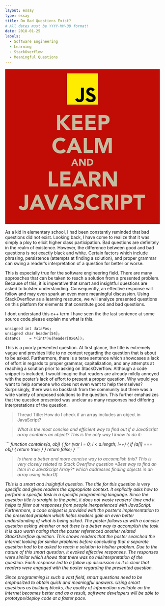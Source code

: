```yaml
---
layout: essay
type: essay
title: Do Bad Questions Exist?
# All dates must be YYYY-MM-DD format!
date: 2018-01-25
labels:
  - Software Engineering
  - Learning
  - StackOverflow
  - Meaningful Questions
---
```


<img class="ui small left square floated image" src="../images/keep-calm-and-learn-javascript.jpg">

As a kid in elementary school, I had been constantly reminded that bad questions did not exist. Looking back, I have come to realize that it was simply a ploy to elicit higher class participation. Bad questions are definitely in the realm of existence. However, the difference between good and bad questions is not exactly black and white. Certain factors which include phrasing, persistence (attempts at finding a solution), and proper grammar can swing a reader’s interpretation of a question for better or worse.

This is especially true for the software engineering field. There are many approaches that can be taken to reach a solution from a presented problem. Because of this, it is imperative that smart and insightful questions are asked to bolster understanding. Consequently, an effective response will follow and may even spark an even more meaningful discussion. Using StackOverflow as a learning resource, we will analyze presented questions on this platform for elements that constitute good and bad questions.

  I dont understand this c++ term
  I have seen the the last sentence at some source code.please explain me what is this.
  ```
  unsigned int dataPos;
  unsigned char header[54];
  dataPos    = *(int*)&(header[0x0A]);
  ```
This is a poorly presented question. At first glance, the title is extremely vague and provides little to no context regarding the question that is about to be asked. Furthermore, there is a terse sentence which showcases a lack of effort in regards to proper grammar, capitalization, and any attempts at reaching a solution prior to asking on StackOverflow. Although a code snippet is included, I would imagine that readers are already mildly annoyed with the poster’s lack of effort to present a proper question. Why would you want to help someone who does not even want to help themselves? Surprisingly, there was no backlash from the community but there was a wide variety of proposed solutions to the question. This further emphasizes that the question presented was unclear as many responses had differing interpretations of the question.

<blockquote> Thread Title: How do I check if an array includes an object in JavaScript? </blockquote>
<blockquote> <i>What is the most concise and efficient way to find out if a JavaScript array contains an object?
  This is the only way I know to do it: </blockquote>
```
function contains(a, obj) {
  for (var i = 0; i < a.length; i++) {
      if (a[i] === obj) {
          return true;
      }
  }
  return false;
}
```
<blockquote> <i>Is there a better and more concise way to accomplish this?
This is very closely related to Stack Overflow question *Best way to find an item in a JavaScript Array?* which addresses finding objects in an array using indexOf. </i> </blockquote>

This is a smart and insightful question. The title for this question is very specific and gives readers the appropriate context. It explicitly asks how to perform a specific task in a specific programming language. Since the question title is straight to the point, it does not waste readers’ time and it helps to filter out responses from people inexperienced with JavaScript. Furthermore, a code snippet is provided with the poster’s implementation to the presented problem which helps readers gain an even better understanding of what is being asked. The poster follows up with a concise question asking whether or not there is a better way to accomplish the task. It is also worth noting that the poster referenced another related StackOverflow question. This shows readers that the poster searched the internet looking for similar problems before concluding that a separate question had to be asked to reach a solution to his/her problem. Due to the nature of this smart question, it evoked effective responses. The responses were similar which shows that there was no misinterpretation of the question. Each response led to a follow up discussion so it is clear that readers were engaged with the poster regarding the presented question.

Since programming is such a vast field, smart questions need to be emphasized to obtain quick and meaningful answers. Using smart questions as building blocks, the quality of information available on the Internet becomes better and as a result, software developers will be able to prototype/deploy code at a faster pace.
